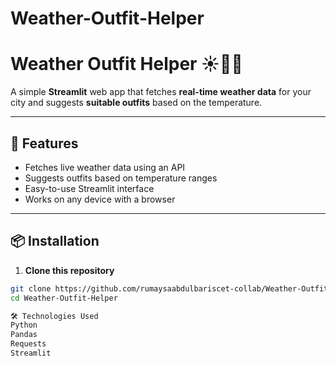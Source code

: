 # Weather-Outfit-Helper
# Weather Outfit Helper ☀️👗🧥

A simple **Streamlit** web app that fetches **real-time weather data** for your city and suggests **suitable outfits** based on the temperature.

---

## 🚀 Features
- Fetches live weather data using an API
- Suggests outfits based on temperature ranges
- Easy-to-use Streamlit interface
- Works on any device with a browser

---

## 📦 Installation
1. **Clone this repository**
```bash
git clone https://github.com/rumaysaabdulbariscet-collab/Weather-Outfit-Helper.git
cd Weather-Outfit-Helper

🛠 Technologies Used
Python
Pandas
Requests
Streamlit
